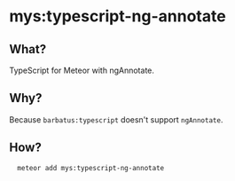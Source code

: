 # mys:typescript-ng-annotate

## What?

TypeScript for Meteor with ngAnnotate.

## Why?

Because `barbatus:typescript` doesn't support `ngAnnotate`.

## How?

```bash
  meteor add mys:typescript-ng-annotate
```
